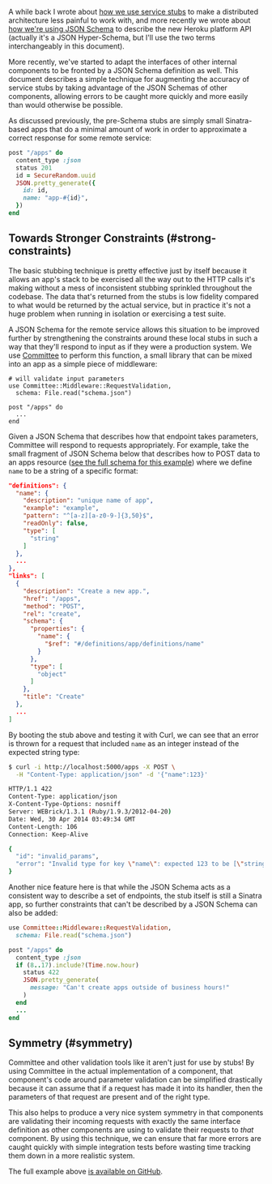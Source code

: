 A while back I wrote about [how we use service stubs](/service-stubs) to make a distributed architecture less painful to work with, and more recently we wrote about [how we're using JSON Schema](https://blog.heroku.com/archives/2014/1/8/json_schema_for_heroku_platform_api) to describe the new Heroku platform API (actually it's a JSON Hyper-Schema, but I'll use the two terms interchangeably in this document).

More recently, we've started to adapt the interfaces of other internal components to be fronted by a JSON Schema definition as well. This document describes a simple technique for augmenting the accuracy of service stubs by taking advantage of the JSON Schemas of other components, allowing errors to be caught more quickly and more easily than would otherwise be possible.

As discussed previously, the pre-Schema stubs are simply small Sinatra-based apps that do a minimal amount of work in order to approximate a correct response for some remote service:

``` ruby
post "/apps" do
  content_type :json
  status 201
  id = SecureRandom.uuid
  JSON.pretty_generate({
    id: id,
    name: "app-#{id}",
  })
end
```

## Towards Stronger Constraints (#strong-constraints)

The basic stubbing technique is pretty effective just by itself because it allows an app's stack to be exercised all the way out to the HTTP calls it's making without a mess of inconsistent stubbing sprinkled throughout the codebase. The data that's returned from the stubs is low fidelity compared to what would be returned by the actual service, but in practice it's not a huge problem when running in isolation or exercising a test suite.

A JSON Schema for the remote service allows this situation to be improved further by strengthening the constraints around these local stubs in such a way that they'll respond to input as if they were a production system. We use [Committee](https://github.com/heroku/committee) to perform this function, a small library that can be mixed into an app as a simple piece of middleware:

```
# will validate input parameters
use Committee::Middleware::RequestValidation,
  schema: File.read("schema.json")

post "/apps" do
  ...
end
```

Given a JSON Schema that describes how that endpoint takes parameters, Committee will respond to requests appropriately. For example, take the small fragment of JSON Schema below that describes how to POST data to an apps resource ([see the full schema for this example](https://github.com/heroku/committee/blob/03347b7e46fa4499aa6f789098039e7b91597086/examples/schema.json)) where we define `name` to be a string of a specific format:

``` json
"definitions": {
  "name": {
    "description": "unique name of app",
    "example": "example",
    "pattern": "^[a-z][a-z0-9-]{3,50}$",
    "readOnly": false,
    "type": [
      "string"
    ]
  },
  ...
},
"links": [
  {
    "description": "Create a new app.",
    "href": "/apps",
    "method": "POST",
    "rel": "create",
    "schema": {
      "properties": {
        "name": {
          "$ref": "#/definitions/app/definitions/name"
        }
      },
      "type": [
        "object"
      ]
    },
    "title": "Create"
  },
  ...
]
```

By booting the stub above and testing it with Curl, we can see that an error is thrown for a request that included `name` as an integer instead of the expected string type:

``` bash
$ curl -i http://localhost:5000/apps -X POST \
  -H "Content-Type: application/json" -d '{"name":123}'

HTTP/1.1 422
Content-Type: application/json
X-Content-Type-Options: nosniff
Server: WEBrick/1.3.1 (Ruby/1.9.3/2012-04-20)
Date: Wed, 30 Apr 2014 03:49:34 GMT
Content-Length: 106
Connection: Keep-Alive

{
  "id": "invalid_params",
  "error": "Invalid type for key \"name\": expected 123 to be [\"string\"]."
}
```

Another nice feature here is that while the JSON Schema acts as a consistent way to describe a set of endpoints, the stub itself is still a Sinatra app, so further constraints that can't be described by a JSON Schema can also be added:

``` ruby
use Committee::Middleware::RequestValidation,
  schema: File.read("schema.json")

post "/apps" do
  content_type :json
  if (8..17).include?(Time.now.hour)
    status 422
    JSON.pretty_generate(
      message: "Can't create apps outside of business hours!"
    )
  end
  ...
end
```

## Symmetry (#symmetry)

Committee and other validation tools like it aren't just for use by stubs! By using Committee in the actual implementation of a component, that component's code around parameter validation can be simplified drastically because it can assume that if a request has made it into its handler, then the parameters of that request are present and of the right type.

This also helps to produce a very nice system symmetry in that components are validating their incoming requests with exactly the same interface definition as other components are using to validate their requests to _that_ component. By using this technique, we can ensure that far more errors are caught quickly with simple integration tests before wasting time tracking them down in a more realistic system.

The full example above [is available on GitHub](https://github.com/heroku/committee/tree/master/examples).
